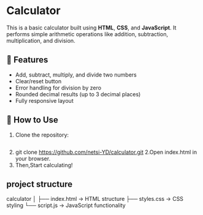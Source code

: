 # Calculator
This is a basic calculator built using **HTML**, **CSS**, and **JavaScript**. It performs simple arithmetic operations like addition, subtraction, multiplication, and division.

## 🔧 Features

- Add, subtract, multiply, and divide two numbers
- Clear/reset button
- Error handling for division by zero
- Rounded decimal results (up to 3 decimal places)
- Fully responsive layout

## 🚀 How to Use

1. Clone the repository:
   ```bash
  1. git clone https://github.com/netsi-YD/calculator.git
  2.Open index.html in your browser.
  3. Then,Start calculating!

  ##  project structure
  calculator
│
├── index.html       → HTML structure
├── styles.css       → CSS styling
└── script.js        → JavaScript functionality

